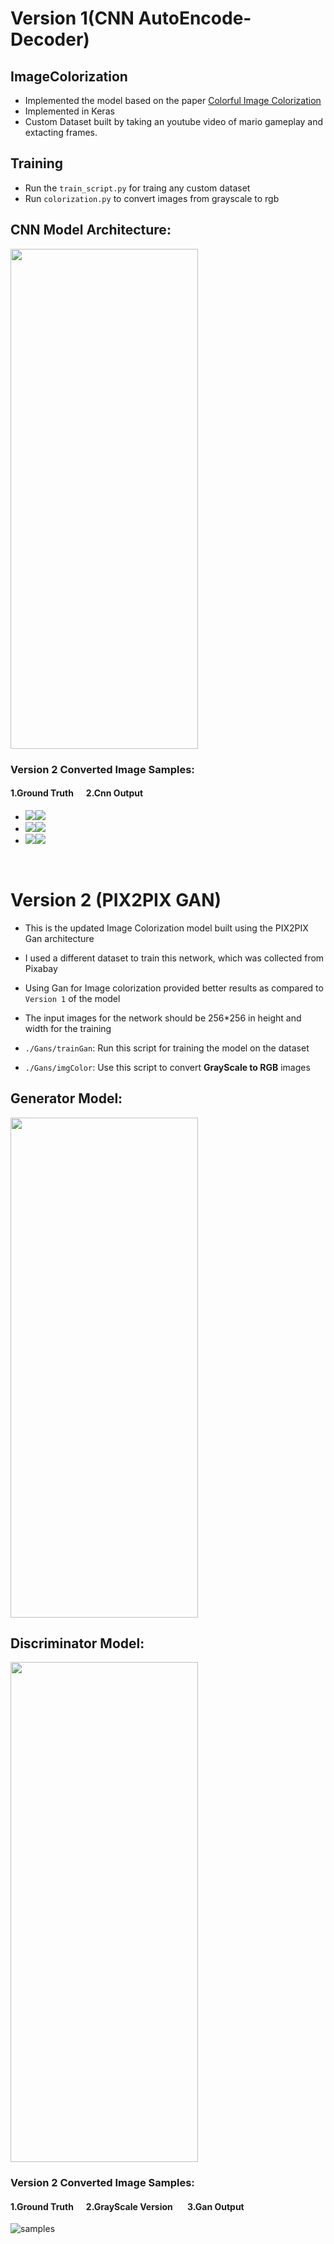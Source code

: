 # Version 1(CNN AutoEncode-Decoder)

## ImageColorization
- Implemented the model based on the paper [Colorful Image Colorization](https://arxiv.org/abs/1603.08511)
- Implemented in Keras
- Custom Dataset built by taking an youtube video of mario gameplay and extacting frames.

## Training
- Run the `train_script.py` for traing any custom dataset
- Run `colorization.py` to convert images from grayscale to rgb

## CNN Model Architecture:
<img src="https://github.com/rinkesh2131998/ImageColorization/blob/master/models/encoder.jpeg" width="300" height="800"/>

### Version 2 Converted Image Samples:

#### 1.Ground Truth&nbsp;&nbsp;&nbsp;&nbsp;&nbsp;&nbsp;2.Cnn Output
- <img src="https://github.com/rinkesh2131998/ImageColorization/blob/master/OutputImages/inputImages/image574.jpg"><img src="https://github.com/rinkesh2131998/ImageColorization/blob/master/OutputImages/output2final/test5.png" >
- <img src="https://github.com/rinkesh2131998/ImageColorization/blob/master/OutputImages/inputImages/image933.jpg"><img src="https://github.com/rinkesh2131998/ImageColorization/blob/master/OutputImages/output2final/test9.png" >
- <img src="https://github.com/rinkesh2131998/ImageColorization/blob/master/OutputImages/inputImages/frame1313.jpg"><img src="https://github.com/rinkesh2131998/ImageColorization/blob/master/OutputImages/output2final/test14.png" >

<br />

# Version 2 (PIX2PIX GAN)

- This is the updated Image Colorization model built using the PIX2PIX Gan architecture
- I used a different dataset to train this network, which was collected from Pixabay
- Using Gan for Image colorization provided better results as compared to `Version 1` of the model
- The input images for the network should be 256*256 in height and width for the training

- `./Gans/trainGan`: Run this script for training the model on the dataset
- `./Gans/imgColor`: Use this script to convert <strong>GrayScale to RGB</strong> images

## Generator Model:
<img src="https://github.com/rinkesh2131998/ImageColorization/blob/master/models/GANmodelImages/genrator.jpg" width="300" height="800"/>

## Discriminator Model:
<img src="https://github.com/rinkesh2131998/ImageColorization/blob/master/models/GANmodelImages/discriminator.jpg" width="300" height="800"/>

### Version 2 Converted Image Samples:

#### 1.Ground Truth&nbsp;&nbsp;&nbsp;&nbsp;&nbsp;&nbsp;2.GrayScale Version &nbsp;&nbsp;&nbsp;&nbsp;&nbsp;&nbsp;3.Gan Output
![samples](https://github.com/rinkesh2131998/ImageColorization/blob/master/OutputImages/ganOutputs/9921af24-6167-46ed-9fe2-de6d7bac240d.png)
